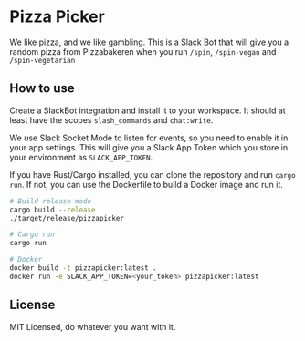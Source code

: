 # Pizza Picker

We like pizza, and we like gambling. This is a Slack Bot that will give you a random pizza from Pizzabakeren when you
run `/spin`, `/spin-vegan` and `/spin-vegetarian`

## How to use

Create a SlackBot integration and install it to your workspace. It should at least have the scopes `slash_commands` and
`chat:write`.

We use Slack Socket Mode to listen for events, so you need to enable it in your app settings. This will give you a Slack
App Token which you store in your environment as `SLACK_APP_TOKEN`.

If you have Rust/Cargo installed, you can clone the repository and run `cargo run`. If not, you can use the Dockerfile
to build a Docker image and run it.

```bash
# Build release mode
cargo build --release
./target/release/pizzapicker

# Cargo run
cargo run

# Docker
docker build -t pizzapicker:latest .
docker run -e SLACK_APP_TOKEN=<your_token> pizzapicker:latest
```

## License

MIT Licensed, do whatever you want with it.
